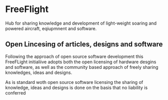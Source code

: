# FreeFlight
Hub for sharing knowledge and development of light-weight soaring and powered aircraft, eqiupmnent and software.

## Open Lincesing of articles, designs and software

Following the approach of open source software development this FreeFLight initialiive adopts both the open licensing of hardware desgins and software, as well as the community based approach of freely sharing knowledges, ideas and designs.  

As is standard woth open source software licensing the sharing of knowledge, ideas and designs is done on the basis that no liability is conferred 
